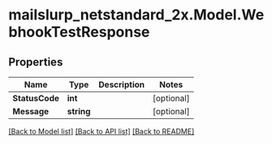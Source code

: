 # mailslurp_netstandard_2x.Model.WebhookTestResponse

## Properties

Name | Type | Description | Notes
------------ | ------------- | ------------- | -------------
**StatusCode** | **int** |  | [optional] 
**Message** | **string** |  | [optional] 

[[Back to Model list]](../README#documentation-for-models) [[Back to API list]](../README#documentation-for-api-endpoints) [[Back to README]](../README)

